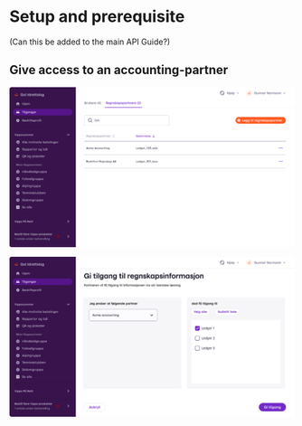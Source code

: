 <!-- START_METADATA
---
title: Setup
sidebar_position: 2
---
END_METADATA -->

# Setup and prerequisite

(Can this be added to the main API Guide?)

## Give access to an accounting-partner
![Overview over accounting-partners](./images/portal-regnskapspartnere-oversikt.png "Regnskapspartner oversikt")

![Add a new accounting-partner](./images/portal-regnskapspartnere-legg-til.png "Regnskapspartner oversikt")
